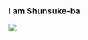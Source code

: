 ### I am Shunsuke-ba
<img align="left" src="https://github-readme-stats.vercel.app/api?username=Shunsuke-ba&show_icons=true">
<img align="center" data-canonical-src="https://github-readme-stats.anuraghazra1.vercel.app/api/top-langs/?username=Shunsuke-ba&amp;layout=compact&amp;theme=radical" style="max-width:100%;">
